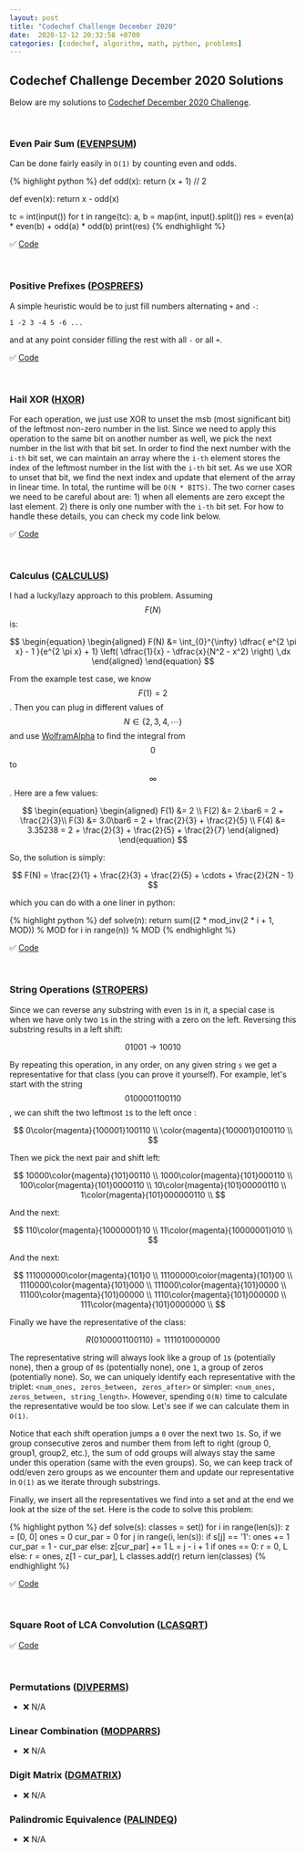 ```yaml
---
layout: post
title: "Codechef Challenge December 2020"
date:  2020-12-12 20:32:58 +0700
categories: [codechef, algorithm, math, python, problems]
---
```


## Codechef Challenge December 2020 Solutions

Below are my solutions to [Codechef December 2020 Challenge](https://www.codechef.com/DEC20A).

<br/>

### Even Pair Sum ([EVENPSUM][EVENPSUM])
Can be done fairly easily in `O(1)` by counting even and odds.

{% highlight python %}
def odd(x):
    return (x + 1) // 2

def even(x):
    return x - odd(x)

tc = int(input())
for t in range(tc):
    a, b = map(int, input().split())
    res = even(a) * even(b) + odd(a) * odd(b)
    print(res)
{% endhighlight %}


✅ [Code](https://www.codechef.com/viewsolution/40096434)

<br/>

### Positive Prefixes ([POSPREFS][POSPREFS])

A simple heuristic would be to just fill numbers alternating `+` and `-`:
```
1 -2 3 -4 5 -6 ...
```
and at any point consider filling the rest with all `-` or all `+`.

✅ [Code](https://www.codechef.com/viewsolution/40097421)

<br/>

### Hail XOR ([HXOR][HXOR])

For each operation, we just use XOR to unset the msb (most significant bit) of the leftmost non-zero number in the list. Since we need to apply this operation to the same bit on another number as well, we pick the next number in the list with that bit set. In order to find the next number with the `i-th` bit set, we can maintain an array where the `i-th` element stores the index of the leftmost number in the list with the `i-th` bit set. As we use XOR to unset that bit, we find the next index and update that element of the array in linear time. In total, the runtime will be `O(N * BITS)`. The two corner cases we need to be careful about are: 1) when all elements are zero except the last element. 2) there is only one number with the `i-th` bit set. For how to handle these details, you can check my code link below.

✅ [Code](https://www.codechef.com/viewsolution/40099576)

<br/>

### Calculus ([CALCULUS][CALCULUS])

I had a lucky/lazy approach to this problem. Assuming $$F(N)$$ is:

$$
\begin{equation}
\begin{aligned}
F(N) &= \int_{0}^{\infty} \dfrac{ e^{2 \pi x} - 1 }{e^{2 \pi x} + 1} \left( \dfrac{1}{x} - \dfrac{x}{N^2 - x^2} \right) \,dx
\end{aligned}
\end{equation}
$$

From the example test case, we know $$ F(1) = 2 $$. Then you can plug in different values of $$ N \in \{2, 3, 4, \cdots \} $$ and use [WolframAlpha](https://www.wolframalpha.com) to find the integral from $$0$$ to $$\infty$$. Here are a few values:

$$
\begin{equation}
\begin{aligned}
F(1) &= 2 \\
F(2) &= 2.\bar6 = 2 + \frac{2}{3}\\
F(3) &= 3.0\bar6 = 2 + \frac{2}{3} + \frac{2}{5} \\
F(4) &= 3.35238 = 2 + \frac{2}{3} + \frac{2}{5} + \frac{2}{7}
\end{aligned}
\end{equation}
$$

So, the solution is simply:

$$
F(N) = \frac{2}{1} + \frac{2}{3} + \frac{2}{5} + \cdots + \frac{2}{2N - 1}
$$

which you can do with a one liner in python:

{% highlight python %}
def solve(n):
    return sum((2 * mod_inv(2 * i + 1, MOD)) % MOD for i in range(n)) % MOD
{% endhighlight %}

✅ [Code](https://www.codechef.com/viewsolution/40242325)

<br/>

### String Operations ([STROPERS][STROPERS])

Since we can reverse any substring with even `1`s in it, a special case is when we have only two `1`s in the string with a zero on the left. Reversing this substring results in a left shift:

$$
01001 \rightarrow 10010
$$

By repeating this operation, in any order, on any given string `s` we get a representative for that class (you can prove it yourself). For example, let's start with the string $$ 0100001100110 $$, we can shift the two leftmost `1`s to the left once : 

$$ 
0\color{magenta}{100001}100110 \\
\color{magenta}{100001}0100110 \\
$$

Then we pick the next pair and shift left:

$$ 
10000\color{magenta}{101}00110 \\
1000\color{magenta}{101}000110 \\
100\color{magenta}{101}0000110 \\
10\color{magenta}{101}00000110 \\
1\color{magenta}{101}000000110 \\
$$

And the next:

$$ 
110\color{magenta}{10000001}10 \\
11\color{magenta}{10000001}010 \\
$$

And the next:

$$ 
111000000\color{magenta}{101}0 \\
11100000\color{magenta}{101}00 \\
1110000\color{magenta}{101}000 \\
111000\color{magenta}{101}0000 \\
11100\color{magenta}{101}00000 \\
1110\color{magenta}{101}000000 \\
111\color{magenta}{101}0000000 \\
$$

Finally we have the representative of the class:

$$
R(0100001100110) = 1111010000000
$$

The representative string will always look like a group of `1`s (potentially none), then a group of `0`s (potentially none), one `1`, a group of zeros (potentially none). So, we can uniquely identify each representative with the triplet: `<num_ones, zeros_between, zeros_after>` or simpler: `<num_ones, zeros_between, string_length>`. However, spending `O(N)` time to calculate the representative would be too slow. Let's see if we can calculate them in `O(1)`.

Notice that each shift operation jumps a `0` over the next two `1`s. So, if we group consecutive zeros and number them from left to right (group 0, group1, group2, etc.), the sum of odd groups will always stay the same under this operation (same with the even groups). So, we can keep track of odd/even zero groups as we encounter them and update our representative in `O(1)` as we iterate through substrings.

Finally, we insert all the representatives we find into a set and at the end we look at the size of the set. Here is the code to solve this problem:

{% highlight python %}
def solve(s):
    classes = set()
    for i in range(len(s)):
        z = [0, 0]
        ones = 0
        cur_par = 0
        for j in range(i, len(s)):
            if s[j] == '1':
                ones += 1
                cur_par = 1 - cur_par
            else:
                z[cur_par] += 1
            L = j - i + 1
            if ones == 0:
                r = 0, L
            else:
                r = ones, z[1 - cur_par], L
            classes.add(r)
    return len(classes)
{% endhighlight %}



✅ [Code](https://www.codechef.com/viewsolution/40275405)

<br/>

### Square Root of LCA Convolution ([LCASQRT][LCASQRT])


✅ [Code](https://www.codechef.com/viewsolution/40350264)

<br/>

### Permutations ([DIVPERMS][DIVPERMS])
- ❌ N/A

### Linear Combination ([MODPARRS][MODPARRS])
- ❌ N/A

### Digit Matrix ([DGMATRIX][DGMATRIX])
- ❌ N/A

### Palindromic Equivalence ([PALINDEQ][PALINDEQ])
- ❌ N/A


[EVENPSUM]: https://www.codechef.com/DEC20A/problems/EVENPSUM
[POSPREFS]: https://www.codechef.com/DEC20A/problems/POSPREFS
[HXOR]: https://www.codechef.com/DEC20A/problems/HXOR
[CALCULUS]: https://www.codechef.com/DEC20A/problems/CALCULUS
[STROPERS]: https://www.codechef.com/DEC20A/problems/STROPERS
[LCASQRT]: https://www.codechef.com/DEC20A/problems/LCASQRT
[DIVPERMS]: https://www.codechef.com/DEC20A/problems/DIVPERMS
[MODPARRS]: https://www.codechef.com/DEC20A/problems/MODPARRS
[DGMATRIX]: https://www.codechef.com/DEC20A/problems/DGMATRIX
[PALINDEQ]: https://www.codechef.com/DEC20A/problems/PALINDEQ


